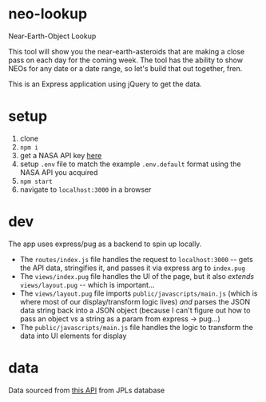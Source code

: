 # neo-lookup

Near-Earth-Object Lookup

This tool will show you the near-earth-asteroids that are making a close pass on each day for the coming week. The tool has the ability to show NEOs for any date or a date range, so let's build that out together, fren.

This is an Express application using jQuery to get the data.

# setup

1. clone
2. `npm i`
3. get a NASA API key [here](https://api.nasa.gov/index.html#apply-for-an-api-key)
4. setup `.env` file to match the example `.env.default` format using the NASA API you acquired
5. `npm start`
6. navigate to `localhost:3000` in a browser

# dev

The app uses express/pug as a backend to spin up locally.

- The `routes/index.js` file handles the request to `localhost:3000` -- gets the API data, stringifies it, and passes it via express arg to `index.pug`
- The `views/index.pug` file handles the UI of the page, but it also _extends_ `views/layout.pug` -- which is important...
- The `views/layout.pug` file imports `public/javascripts/main.js` (which is where most of our display/transform logic lives) _and_ parses the JSON data string back into a JSON object (because I can't figure out how to pass an object vs a string as a param from express -> pug...)
- The `public/javascripts/main.js` file handles the logic to transform the data into UI elements for display

# data

Data sourced from [this API](https://api.nasa.gov/api.html#NeoWS) from JPLs database
